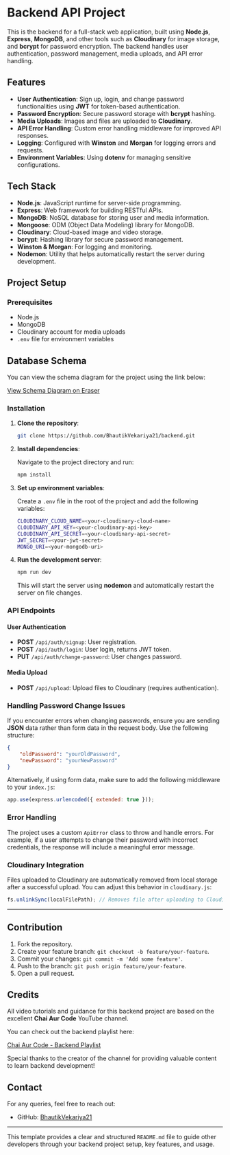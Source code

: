 
# Backend API Project

This is the backend for a full-stack web application, built using **Node.js**, **Express**, **MongoDB**, and other tools such as **Cloudinary** for image storage, and **bcrypt** for password encryption. The backend handles user authentication, password management, media uploads, and API error handling.

## Features

- **User Authentication**: Sign up, login, and change password functionalities using **JWT** for token-based authentication.
- **Password Encryption**: Secure password storage with **bcrypt** hashing.
- **Media Uploads**: Images and files are uploaded to **Cloudinary**.
- **API Error Handling**: Custom error handling middleware for improved API responses.
- **Logging**: Configured with **Winston** and **Morgan** for logging errors and requests.
- **Environment Variables**: Using **dotenv** for managing sensitive configurations.
  
## Tech Stack

- **Node.js**: JavaScript runtime for server-side programming.
- **Express**: Web framework for building RESTful APIs.
- **MongoDB**: NoSQL database for storing user and media information.
- **Mongoose**: ODM (Object Data Modeling) library for MongoDB.
- **Cloudinary**: Cloud-based image and video storage.
- **bcrypt**: Hashing library for secure password management.
- **Winston & Morgan**: For logging and monitoring.
- **Nodemon**: Utility that helps automatically restart the server during development.

## Project Setup

### Prerequisites

- Node.js
- MongoDB
- Cloudinary account for media uploads
- `.env` file for environment variables

## Database Schema

You can view the schema diagram for the project using the link below:

[View Schema Diagram on Eraser](https://app.eraser.io/workspace/yl7yZNg1c3BRbG4y1d0H?origin=share)

### Installation

1. **Clone the repository**:

   ```bash
   git clone https://github.com/BhautikVekariya21/backend.git
   ```

2. **Install dependencies**:

   Navigate to the project directory and run:

   ```bash
   npm install
   ```

3. **Set up environment variables**:

   Create a `.env` file in the root of the project and add the following variables:

   ```bash
   CLOUDINARY_CLOUD_NAME=<your-cloudinary-cloud-name>
   CLOUDINARY_API_KEY=<your-cloudinary-api-key>
   CLOUDINARY_API_SECRET=<your-cloudinary-api-secret>
   JWT_SECRET=<your-jwt-secret>
   MONGO_URI=<your-mongodb-uri>
   ```

4. **Run the development server**:

   ```bash
   npm run dev
   ```

   This will start the server using **nodemon** and automatically restart the server on file changes.

### API Endpoints

#### User Authentication

- **POST** `/api/auth/signup`: User registration.
- **POST** `/api/auth/login`: User login, returns JWT token.
- **PUT** `/api/auth/change-password`: User changes password.

#### Media Upload

- **POST** `/api/upload`: Upload files to Cloudinary (requires authentication).

### Handling Password Change Issues

If you encounter errors when changing passwords, ensure you are sending **JSON** data rather than form data in the request body. Use the following structure:

```json
{
    "oldPassword": "yourOldPassword",
    "newPassword": "yourNewPassword"
}
```

Alternatively, if using form data, make sure to add the following middleware to your `index.js`:

```javascript
app.use(express.urlencoded({ extended: true }));
```

### Error Handling

The project uses a custom `ApiError` class to throw and handle errors. For example, if a user attempts to change their password with incorrect credentials, the response will include a meaningful error message.

### Cloudinary Integration

Files uploaded to Cloudinary are automatically removed from local storage after a successful upload. You can adjust this behavior in `cloudinary.js`:

```javascript
fs.unlinkSync(localFilePath); // Removes file after uploading to Cloudinary
```

---

## Contribution

1. Fork the repository.
2. Create your feature branch: `git checkout -b feature/your-feature`.
3. Commit your changes: `git commit -m 'Add some feature'`.
4. Push to the branch: `git push origin feature/your-feature`.
5. Open a pull request.

## Credits

All video tutorials and guidance for this backend project are based on the excellent **Chai Aur Code** YouTube channel.

You can check out the backend playlist here:

[Chai Aur Code - Backend Playlist](https://www.youtube.com/@chaiaurcode)

Special thanks to the creator of the channel for providing valuable content to learn backend development!

## Contact

For any queries, feel free to reach out:

- GitHub: [BhautikVekariya21](https://github.com/BhautikVekariya21)

---

This template provides a clear and structured `README.md` file to guide other developers through your backend project setup, key features, and usage.
